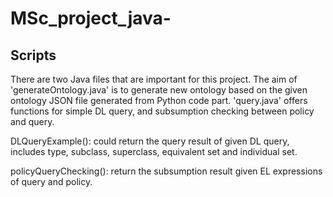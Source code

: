 # MSc_project_java-

## Scripts 

There are two Java files that are important for this project. The aim of 'generateOntology.java' is to generate new ontology based on the given ontology JSON file generated from Python code part. 'query.java' offers functions for simple DL query, and subsumption checking between policy and query.

DLQueryExample(): could return the query result of given DL query, includes type, subclass, superclass, equivalent set and individual set. 

policyQueryChecking(): return the subsumption result given EL expressions of query and policy.

